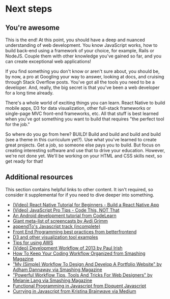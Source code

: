 # Next steps

## You're awesome

This is the end! At this point, you should have a deep and nuanced understanding of web development. You know JavaScript works, how to build back-end using a framework of your choice, for example, Rails or NodeJS. Couple them with other knowledge you've gained so far, and you can create exceptional web applications!

If you find something you don't know or aren't sure about, you should be, by now, a pro at Googling your way to answer, looking at docs, and cruising through Stack Overflow posts. You've got all the tools you need to be a developer. And, really, the big secret is that you've been a web developer for a long time already.

There's a whole world of exciting things you can learn. React Native to build mobile apps, D3 for data visualization, other full-stack frameworks or single-page MVC front-end frameworks, etc. All that stuff is best learned when you've got something you want to build that requires "the perfect tool for the job."

So where do you go from here? BUILD! Build and build and build and build \(see a theme in this curriculum yet?\). Use what you've learned to create great projects. Get a job, so someone else pays you to build. But focus on creating interesting software and use that to drive your education. However, we're not done yet. We'll be working on your HTML and CSS skills next, so get ready for that!

## Additional resources

This section contains helpful links to other content. It isn't required, so consider it supplemental for if you need to dive deeper into something.

* [\(Video\) React Native Tutorial for Beginners - Build a React Native App](https://youtu.be/0-S5a0eXPoc)
* [\(Video\) JavaScript Pro Tips - Code This, NOT That](https://youtu.be/Mus_vwhTCq0)
* [An Android development tutorial from CodeLearn](http://www.codelearn.org/android-tutorial)
* [Giant meta-list of screencasts by Avdi Grimm](https://www.rubytapas.com/2016/06/30/new-list-programming-screencast-series/)
* [appendTo's Javascript track \(incomplete\)](http://learn.appendto.com/lesson/javascript-101)
* [Front End Programming best practices from betterfrontend](http://betterfrontend.com/)
* [D3 and other visualization tool examples](http://tributary.io)
* [Tips for using AWS](http://wblinks.com/notes/aws-tips-i-wish-id-known-before-i-started/)
* [\(Video\) Development Workflow of 2013 by Paul Irish](http://www.youtube.com/watch?v=f7AU2Ozu8eo)
* [How To Keep Your Coding Workflow Organized from Smashing Magazine](http://coding.smashingmagazine.com/2011/01/19/cleaning-up-the-mess-how-to-keep-your-coding-workflow-organized/)
* ["My \(Simple\) Workflow To Design And Develop A Portfolio Website" by Adham Dannaway via Smashing Magazine](http://www.smashingmagazine.com/2013/06/25/workflow-design-develop-modern-portfolio-website/)
* ["Powerful Workflow Tips, Tools And Tricks For Web Designers" by Melanie Lang via Smashing Magazine](http://www.smashingmagazine.com/2013/10/02/powerful-workflow-tips-tools-and-tricks-for-web-designers/)
* [Functional Programming in Javascript from Eloquent Javascript](http://eloquentjavascript.net/chapter6.html)
* [Currying in Javascript from Kristina Brainwave via Medium](https://medium.com/p/ce6da2d324fe)

